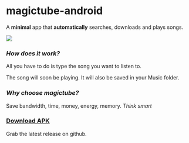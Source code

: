 
# magictube-android

A **minimal** app that **automatically** searches, downloads and plays songs.

<img src="https://user-images.githubusercontent.com/26126049/131757003-4b6352ce-8c06-443b-9064-23ecf84c4217.gif" />

### *How does it work?*

All you have to do is type the song you want to listen to.

The song will soon be playing. It will also be saved in your Music folder.

### *Why choose magictube?*

Save bandwidth, time, money, energy, memory. *Think smart*

### [Download APK](https://github.com/anonwins/magictube-android/releases/latest)

Grab the latest release on github.
